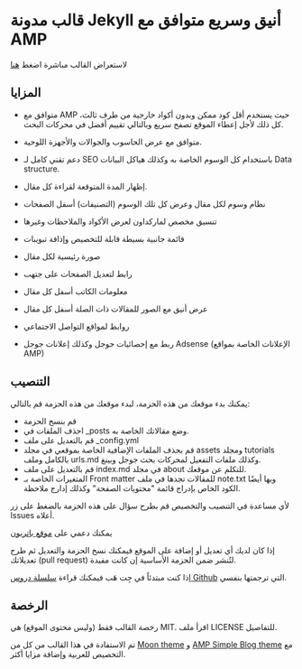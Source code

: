 
# قالب مدونة Jekyll أنيق وسريع متوافق مع AMP

لاستعراض القالب مباشرة اضغط [هنا](https://mulham.github.io) 

## المزايا

- متوافق مع AMP حيث يستخدم أقل كود ممكن وبدون أكواد خارجية من طرف ثالث، كل ذلك ﻷجل إعطاء الموقع تصفح سريع وبالتالي تقييم أفضل في محركات البحث.

- متوافق مع عرض الحاسوب والجوالات والأجهزة اللوحية.

- دعم تقني كامل لـ SEO باستخدام كل الوسوم الخاصة به وكذلك هياكل البيانات Data structure.

- إظهار المدة المتوقعة لقراءة كل مقال.

- نظام وسوم لكل مقال وعرض كل تلك الوسوم (التصنيفات) أسفل الصفحات

- تنسيق مخصص لماركداون لعرض الأكواد والملاحظات وغيرها

- قائمة جانبية بسيطة قابلة للتخصيص وإذافة تبويبات

- صورة رئيسية لكل مقال

- رابط لتعديل الصفحات على جتهب

- معلومات الكاتب أسفل كل مقال

- عرض أنيق مع الصور للمقالات ذات الصلة أسفل كل مقال

- روابط لمواقع التواصل الاجتماعي

- ربط مع إحصائيات جوجل وكذلك إعلانات جوجل Adsense (الإعلانات الخاصة بمواقع AMP)



## التنصيب

يمكنك بدء موقعك من هذه الحزمة،  لبدء موقعك من هذه الحزمة قم بالتالي:

* قم بنسخ الحزمة
* احذف الملفات في _posts وضع مقالاتك الخاصة به.
* قم بالتعديل على ملف _config.yml
* قم بحذف الملفات الإضافية الخاصة بموقعي في مجلد assets ومجلد tutorials بالكامل وملف urls.md وكذلك ملفات التفعيل لمحركات بحث جوجل وبينغ.
* قم بالتعديل على ملف index.md في مجلد about للتكلم عن موقعك.
* المتغيرات الخاصة بـ Front matter للمقالات تجدها في ملف note.txt وبها أيضًا الكود الخاص بإدراج قائمة "محتويات الصفحة" وكذلك إدارج ملاحظة.

ﻷي مساعدة في التنصيب والتخصيص قم بطرح سؤال على هذه الحزمة بالضغط على زر Issues أعلاه.

يمكنك دعمي على [موقع باتريون](https://www.patreon.com/mulham) 

إذا كان لديك أي تعديل أو إضافة على الموقع فيمكنك نسخ الحزمة والتعديل ثم طرح تعديلاتك (pull request) لتُنشر ضمن الحزمة الأساسية إن كانت مفيدة.

إذا كنت مبتدئاً في جِت هَب فيمكنك قراءة [سلسلة دروس Github](https://mulham.github.io/github/intro) التي ترجمتها بنفسي.



## الرخصة

رخصة القالب فقط (وليس محتوى الموقع) هي MIT. اقرأ ملف LICENSE للتفاصيل.



تم الاستفادة في هذا القالب من كل من 
[Moon theme](https://github.com/TaylanTatli/Moon) 
و 
[AMP Simple Blog theme](https://amp.dev/documentation/templates/simple_blog) 
مع التخصيص للعربية وإضافة مزايا أكثر.

